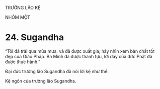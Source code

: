 TRƯỞNG LÃO KỆ

NHÓM MỘT

# 24. Sugandha

“Tôi đã trải qua mùa mưa, và đã được xuất gia; hãy nhìn xem bản chất tốt đẹp của Giáo Pháp. Ba Minh đã được thành tựu, lời dạy của đức Phật đã được thực hành.”

Đại đức trưởng lão Sugandha đã nói lời kệ như thế.

Kệ ngôn của trưởng lão Sugandha.

